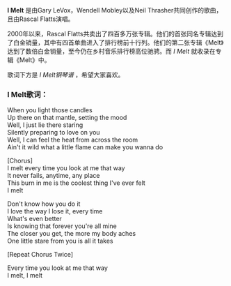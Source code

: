 

**I Melt** 是由Gary LeVox，Wendell Mobley以及Neil Thrasher共同创作的歌曲，且由Rascal
Flatts演唱。

2000年以来，Rascal
Flatts共卖出了四百多万张专辑。他们的首张同名专辑达到了白金销量，其中有四首单曲进入了排行榜前十行列。他们的第二张专辑《Melt》达到了数倍白金销量，至今仍在乡村音乐排行榜高位驰骋。而
_I Melt_ 就收录在专辑《Melt》中。

歌词下方是 _I Melt钢琴谱_ ，希望大家喜欢。

### I Melt歌词：

When you light those candles  
Up there on that mantle, setting the mood  
Well, I just lie there staring  
Silently preparing to love on you  
Well, I can feel the heat from across the room  
Ain't it wild what a little flame can make you wanna do

[Chorus]  
I melt every time you look at me that way  
It never fails, anytime, any place  
This burn in me is the coolest thing I've ever felt  
I melt

Don't know how you do it  
I love the way I lose it, every time  
What's even better  
Is knowing that forever you're all mine  
The closer you get, the more my body aches  
One little stare from you is all it takes

[Repeat Chorus Twice]

Every time you look at me that way  
I melt, I melt


